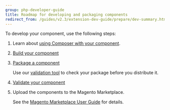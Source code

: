 ```yaml
---
group: php-developer-guide
title: Roadmap for developing and packaging components
redirect_from: /guides/v2.3/extension-dev-guide/prepare/dev-summary.html
---
```


To develop your component, use the following steps:

1. Learn about [using Composer with your component]({{page.baseurl}}/extension-development/files/composer-json.html).
2. [Build your component]({{page.baseurl}}/extension-development/build-tasks.html)
3. [Package a component]({{page.baseurl}}/extension-development/package.html)

   Use our [validation tool](https://github.com/magento/marketplace-tools) to check your package before you distribute it.

4. [Validate your component]({{page.baseurl}}/extension-development/test.html)
5. Upload the components to the Magento Marketplace.

   See the [Magento Marketplace User Guide](http://docs.magento.com/marketplace/user_guide/getting-started.html) for details.

